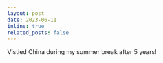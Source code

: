 ```yaml
---
layout: post
date: 2023-06-11
inline: true
related_posts: false
---
```


Vistied China during my summer break after 5 years!
